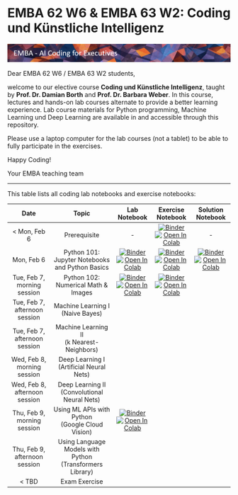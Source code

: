 # EMBA 62 W6 & EMBA 63 W2: Coding und Künstliche Intelligenz

![Course Banner](assets/banner.png)

Dear EMBA 62 W6 / EMBA 63 W2 students,

welcome to our elective course **Coding und Künstliche Intelligenz**, taught by **Prof. Dr. Damian Borth** and **Prof. Dr. Barbara Weber**. In this course, lectures and hands-on lab courses alternate to provide a better learning experience. Lab course materials for Python programming, Machine Learning und Deep Learning are available in and accessible through this repository.

Please use a laptop computer for the lab courses (not a tablet) to be able to fully participate in the exercises.

Happy Coding!

Your EMBA teaching team

---

This table lists all coding lab notebooks and exercise notebooks:


| Date                      |  Topic                            |  Lab Notebook                       | Exercise Notebook | Solution Notebook | 
|:-----------------------:|:---------------------------------:|:-------------------------------:|:-------:|:-------:|
|  < Mon, Feb 6 | Prerequisite | - | [![Binder](https://mybinder.org/badge_logo.svg)](https://mybinder.org/v2/gh/HSG-AIML-Teaching/EMBA2023-Lab/main?filepath=lab_00%2FTest.ipynb)</br>[![Open In Colab](https://colab.research.google.com/assets/colab-badge.svg)](https://colab.research.google.com/github/HSG-AIML-Teaching/EMBA2023-Lab/blob/main/lab_00/Test.ipynb)| - |
| Mon, Feb 6               |  Python 101: Jupyter Notebooks and Python Basics               |   [![Binder](https://mybinder.org/badge_logo.svg)](https://mybinder.org/v2/gh/HSG-AIML-Teaching/EMBA2023-Lab/main?filepath=lab_01%2Flab_01.ipynb)</br>[![Open In Colab](https://colab.research.google.com/assets/colab-badge.svg)](https://colab.research.google.com/github/HSG-AIML-Teaching/EMBA2023-Lab/blob/main/lab_01/lab_01.ipynb)                              |     [![Binder](https://mybinder.org/badge_logo.svg)](https://mybinder.org/v2/gh/HSG-AIML-Teaching/EMBA2023-Lab/main?filepath=lab_01%2Fexercises_lab01.ipynb)</br>[![Open In Colab](https://colab.research.google.com/assets/colab-badge.svg)](https://colab.research.google.com/github/HSG-AIML-Teaching/EMBA2023-Lab/blob/main/lab_01/exercises_lab01.ipynb)  | [![Binder](https://mybinder.org/badge_logo.svg)](https://mybinder.org/v2/gh/HSG-AIML-Teaching/EMBA2023-Lab/main?filepath=lab_01%2lab_01_solutions.ipynb)</br>[![Open In Colab](https://colab.research.google.com/assets/colab-badge.svg)](https://colab.research.google.com/github/HSG-AIML-Teaching/EMBA2023-Lab/blob/main/lab_01/lab_01_solutions.ipynb) |
| Tue, Feb 7, morning session       |  Python 102: Numerical Math & Images                |  [![Binder](https://mybinder.org/badge_logo.svg)](https://mybinder.org/v2/gh/HSG-AIML-Teaching/EMBA2023-Lab/main?filepath=lab_02%2Flab_02.ipynb)</br>[![Open In Colab](https://colab.research.google.com/assets/colab-badge.svg)](https://colab.research.google.com/github/HSG-AIML-Teaching/EMBA2023-Lab/blob/main/lab_02/lab_02.ipynb)                                 |  [![Binder](https://mybinder.org/badge_logo.svg)](https://mybinder.org/v2/gh/HSG-AIML-Teaching/EMBA2023-Lab/main?filepath=lab_02%2Fexercises_lab02.ipynb)</br>[![Open In Colab](https://colab.research.google.com/assets/colab-badge.svg)](https://colab.research.google.com/github/HSG-AIML-Teaching/EMBA2023-Lab/blob/main/lab_02/exercises_lab02.ipynb) |  |
| Tue, Feb 7, afternoon session     |  Machine Learning I<br/>(Naive Bayes)               |  |  |  |
| Tue, Feb 7, afternoon session     |  Machine Learning II<br/>(k Nearest-Neighbors)      |  |  |  |
| Wed, Feb 8, morning session       |  Deep Learning I<br/>(Artificial Neural Nets)       |  |  |  |
| Wed, Feb 8, afternoon session     |  Deep Learning II<br/>(Convolutional Neural Nets)   |  |  |  |
| Thu, Feb 9, morning session     |  Using ML APIs with Python <br/>(Google Cloud Vision)   | [![Binder](https://mybinder.org/badge_logo.svg)](https://mybinder.org/v2/gh/HSG-AIML-Teaching/EMBA2023-Lab/main?filepath=lab_06%2Flab_06.ipynb)</br>[![Open In Colab](https://colab.research.google.com/assets/colab-badge.svg)](https://colab.research.google.com/github/HSG-AIML-Teaching/EMBA2023-Lab/blob/main/lab_06/lab_06.ipynb)   |  |  |
| Thu, Feb 9, afternoon session     |  Using Language Models with Python <br/>(Transformers Library)   |  |  |  |
| < TBD                             |  Exam Exercise                                      |  |  |  |
